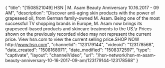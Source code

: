 {
    "title": "[1508521049] HSN | M. Asam Beauty Anniversary 10.16.2017 - 09 AM",
    "description": "Discover anti-aging skin products with the power of grapeseed oil, from German family-owned M. Asam. Being one of the most successful TV shopping brands in Europe, M. Asam now brings its grapeseed-based products and skincare treatments to the US.\r Prices shown on the previously recorded video may not represent the current price.  View hsn.com to view the current selling price.SHOP NOW http:\/\/www.hsn.com",
    "channelid": "123179144",
    "videoid": "123178568",
    "date_created": "1508168971",
    "date_modified": "1508372597",
    "type": "captivate",
    "layout": "channelVideo",
    "url": "\/hsn-network\/hsn-m-asam-beauty-anniversary-10-16-2017-09-am\/123179144-123178568"
}